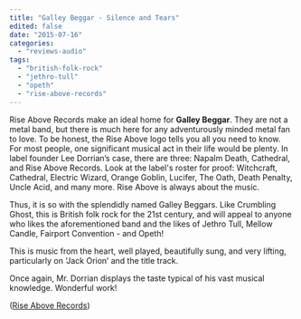 ```yaml
---
title: "Galley Beggar - Silence and Tears"
edited: false
date: "2015-07-16"
categories:
  - "reviews-audio"
tags:
  - "british-folk-rock"
  - "jethro-tull"
  - "opeth"
  - "rise-above-records"
---
```


Rise Above Records make an ideal home for **Galley Beggar**. They are not a metal band, but there is much here for any adventurously minded metal fan to love. To be honest, the Rise Above logo tells you all you need to know. For most people, one significant musical act in their life would be plenty. In label founder Lee Dorrian’s case, there are three: Napalm Death, Cathedral, and Rise Above Records. Look at the label's roster for proof: Witchcraft, Cathedral, Electric Wizard, Orange Goblin, Lucifer, The Oath, Death Penalty, Uncle Acid, and many more. Rise Above is always about the music.

Thus, it is so with the splendidly named Galley Beggars. Like Crumbling Ghost, this is British folk rock for the 21st century, and will appeal to anyone who likes the aforementioned band and the likes of Jethro Tull, Mellow Candle, Fairport Convention - and Opeth!

This is music from the heart, well played, beautifully sung, and very lifting, particularly on ‘Jack Orion’ and the title track.

Once again, Mr. Dorrian displays the taste typical of his vast musical knowledge. Wonderful work!

([Rise Above Records](http://www.riseaboverecords.com/))
